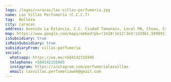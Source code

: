 ```yaml
---
logo: /logos/caracas/las-villas-perfumeria.jpg
name: Las Villas Perfumería (C.C.C.T)
tag:  Belleza
city: caracas
address: Avenida La Estancia, C.C. Ciudad Tamanaco, Local PB, Chuao, Caracas
map: https://www.google.com/maps/embed?pb=!1m18!1m12!1m3!1d1961.5990911248325!2d-66.85581730175409!3d10.485037713523145!2m3!1f0!2f0!3f0!3m2!1i1024!2i768!4f13.1!3m3!1m2!1s0x8c2a5857cba8c8a5%3A0x19fe9e39be11c369!2sLas%20Villas%20Tamanaco!5e0!3m2!1ses!2sve!4v1695585338287!5m2!1ses!2sve
isSubsidiary: true
isMainSubsidiary: true
subsidiaryFrom: villas-perfumeria
social:
  whatsapp: https://wa.me/+584142155945
  telephone: +584142155945 
  instagram: https://instagram.com/perfumerialasvillas
  email: lasvillas.perfumeriaweb@gmail.com
---
```

